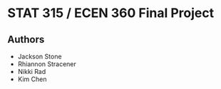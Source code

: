 # STAT 315 / ECEN 360 Final Project
## Authors
 - Jackson Stone
 - Rhiannon Stracener
 - Nikki Rad
 - Kim Chen
